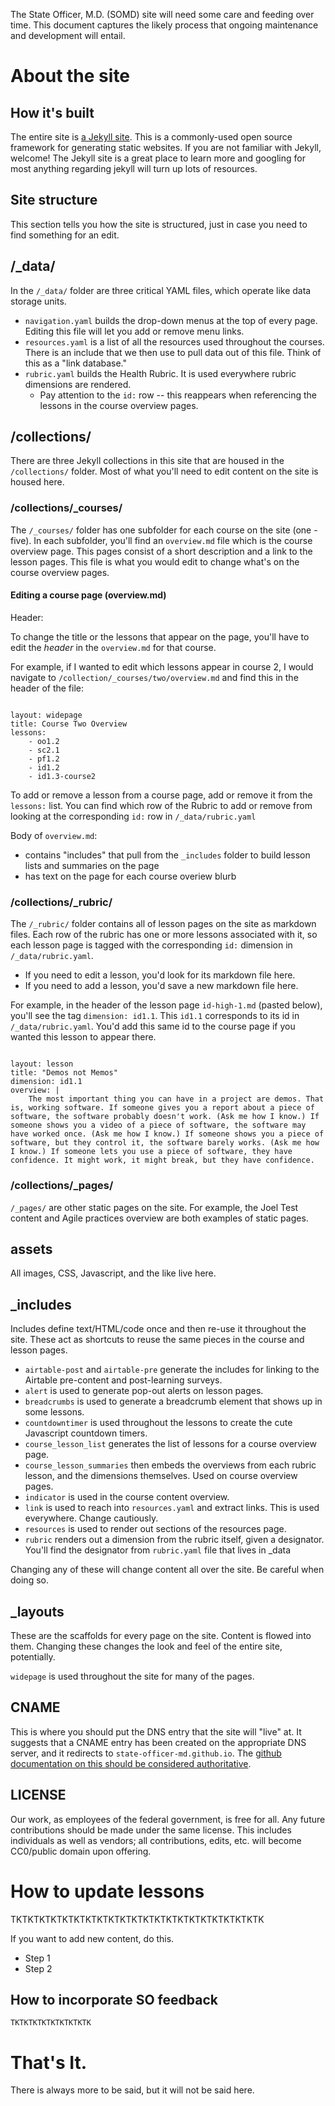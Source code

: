 The State Officer, M.D. (SOMD) site will need some care and feeding over time. This document captures the likely process that ongoing maintenance and development will entail.

# About the site

## How it's built
The entire site is [a Jekyll site](https://jekyllrb.com/). This is a commonly-used open source framework for generating static websites. If you are not familiar with Jekyll, welcome! The Jekyll site is a great place to learn more and googling for most anything regarding jekyll will turn up lots of resources.


## Site structure 

This section tells you how the site is structured, just in case you need to find something for an edit.

## /_data/

In the `/_data/` folder are three critical YAML files, which operate like data storage units.

* `navigation.yaml` builds the drop-down menus at the top of every page. Editing this file will let you add or remove menu links.
* `resources.yaml` is a list of all the resources used throughout the courses. There is an include that we then use to pull data out of this file. Think of this as a "link database."
* `rubric.yaml` builds the Health Rubric. It is used everywhere rubric dimensions are rendered.
    * Pay attention to the `id:` row -- this reappears when referencing the lessons in the course overview pages.

## /collections/

There are three Jekyll collections in this site that are housed in the `/collections/` folder. Most of what you'll need to edit content on the site is housed here.

### /collections/_courses/ 

The `/_courses/` folder has one subfolder for each course on the site (one - five). In each subfolder, you'll find an `overview.md` file which is the course overview page. This pages consist of a short description and a link to the lesson pages. This file is what you would edit to change what's on the course overview pages.

#### Editing a course page (overview.md)

Header:

To change the title or the lessons that appear on the page, you'll have to edit the *header* in the `overview.md` for that course.

For example, if I wanted to edit which lessons appear in course 2, I would navigate to `/collection/_courses/two/overview.md` and find this in the header of the file:
~~~

layout: widepage
title: Course Two Overview
lessons:
    - oo1.2
    - sc2.1
    - pf1.2
    - id1.2
    - id1.3-course2

~~~

To add or remove a lesson from a course page, add or remove it from the `lessons:` list. You can find which row of the Rubric to add or remove from looking at the corresponding `id:` row in `/_data/rubric.yaml` 

Body of `overview.md`: 
 * contains "includes" that pull from the `_includes` folder to build lesson lists and summaries on the page
 * has text on the page for each course overiew blurb

### /collections/_rubric/

The `/_rubric/` folder contains all of lesson pages on the site as markdown files. Each row of the rubric has one or more lessons associated with it, so each lesson page is tagged with the corresponding `id:` dimension in `/_data/rubric.yaml`. 

* If you need to edit a lesson, you'd look for its markdown file here. 
* If you need to add a lesson, you'd save a new markdown file here.

For example, in the header of the lesson page `id-high-1.md` (pasted below), you'll see the tag `dimension: id1.1`. This `id1.1` corresponds to its id in `/_data/rubric.yaml`. You'd add this same id to the course page if you wanted this lesson to appear there.
~~~

layout: lesson
title: "Demos not Memos"
dimension: id1.1
overview: |
    The most important thing you can have in a project are demos. That is, working software. If someone gives you a report about a piece of software, the software probably doesn't work. (Ask me how I know.) If someone shows you a video of a piece of software, the software may have worked once. (Ask me how I know.) If someone shows you a piece of software, but they control it, the software barely works. (Ask me how I know.) If someone lets you use a piece of software, they have confidence. It might work, it might break, but they have confidence.

~~~

### /collections/_pages/

 `/_pages/` are other static pages on the site. For example, the Joel Test content and Agile practices overview are both examples of static pages.

## assets

All images, CSS, Javascript, and the like live here.

## _includes

Includes define text/HTML/code once and then re-use it throughout the site. These act as shortcuts to reuse the same pieces in the course and lesson pages.

* `airtable-post` and `airtable-pre` generate the includes for linking to the Airtable pre-content and post-learning surveys.
* `alert` is used to generate pop-out alerts on lesson pages.
* `breadcrumbs` is used to generate a breadcrumb element that shows up in some lessons.
* `countdowntimer` is used throughout the lessons to create the cute Javascript countdown timers.
* `course_lesson_list` generates the list of lessons for a course overview page.
* `course_lesson_summaries` then embeds the overviews from each rubric lesson, and the dimensions themselves. Used on course overview pages.
* `indicator` is used in the course content overview.
* `link` is used to reach into `resources.yaml` and extract links. This is used everywhere. Change cautiously.
* `resources` is used to render out sections of the resources page.
* `rubric` renders out a dimension from the rubric itself, given a designator. You'll find the designator from `rubric.yaml` file that lives in _data

Changing any of these will change content all over the site. Be careful when doing so.

## _layouts

These are the scaffolds for every page on the site. Content is flowed into them. Changing these changes the look and feel of the entire site, potentially.

`widepage` is used throughout the site for many of the pages.

## CNAME

This is where you should put the DNS entry that the site will "live" at. It suggests that a CNAME entry has been created on the appropriate DNS server, and it redirects to `state-officer-md.github.io`. The [github documentation on this should be considered authoritative](https://docs.github.com/en/free-pro-team@latest/github/working-with-github-pages/configuring-a-custom-domain-for-your-github-pages-site).


## LICENSE

Our work, as employees of the federal government, is free for all. Any future contributions should be made under the same license. This includes individuals as well as vendors; all contributions, edits, etc. will become CC0/public domain upon offering.

# How to update lessons

TKTKTKTKTKTKTKTKTKTKTKTKTKTKTKTKTKTKTKTKTKTK

If you want to add new content, do this.
* Step 1
* Step 2

## How to incorporate SO feedback

    TKTKTKTKTKTKTKTKTK




# That's It.

There is always more to be said, but it will not be said here. 

